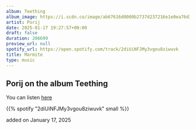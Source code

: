 ```yaml
---
album: Teething
album_image: https://i.scdn.co/image/ab67616d0000b2737d237216e1e0ea76d3651bff
artist: Porij
date: 2025-01-17 19:27:57+00:00
draft: false
duration: 206699
preview_url: null
spotify_url: https://open.spotify.com/track/2diUiNFJMy3vgou8ziwuvk
title: Marmite
type: music
---
```



## Porij on the album Teething

You can listen [here](https://open.spotify.com/track/2diUiNFJMy3vgou8ziwuvk)

{{% spotify "2diUiNFJMy3vgou8ziwuvk" small %}}

added on January 17, 2025
